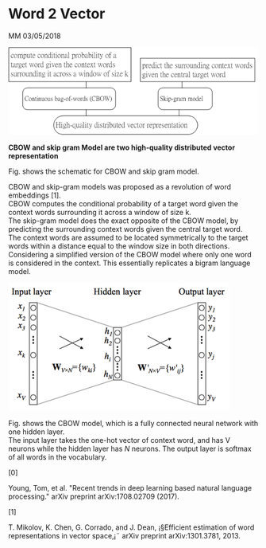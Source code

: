 # Word 2 Vector

MM 03/05/2018

![](/assets/CBOW_Skip_gram_0310.png)

**CBOW and skip gram Model are two high-quality distributed vector representation**

Fig. shows the schematic for CBOW and skip gram model.

CBOW and skip-gram models was proposed as a  revolution of word embeddings  \[1\].  
CBOW computes the conditional probability of a target word given the context words surrounding it across a window of size k.  
The skip-gram model does the exact opposite of the CBOW model, by predicting the surrounding context words given the central target word.  
The context words are assumed to be located symmetrically to the target words within a distance equal to the window size in both directions.  
Considering a simplified version of the CBOW model where only one word is considered in the context. This essentially replicates a bigram language model.

![](/assets/CBOW_model.jpg)

Fig. shows the  CBOW model, which is a fully connected neural network with one hidden layer.  
The input layer takes the one-hot vector of context word, and has V neurons while the hidden layer has $N$ neurons. The output layer is softmax of all words in the vocabulary.

\[0\]

Young, Tom, et al. "Recent trends in deep learning based natural language processing." arXiv preprint arXiv:1708.02709 \(2017\).

\[1\]

T. Mikolov, K. Chen, G. Corrado, and J. Dean, ¡§Efficient estimation of word representations in vector space,¡¨ arXiv preprint arXiv:1301.3781, 2013.

